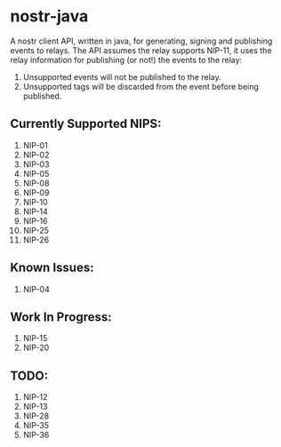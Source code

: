 # nostr-java
A nostr client API, written in java, for generating, signing and publishing events to relays.
The API assumes the relay supports NIP-11, it uses the relay information for publishing (or not!) the events to the relay:
1. Unsupported events will not be published to the relay.
2. Unsupported tags will be discarded from the event before being published.


## Currently Supported NIPS:
 1. NIP-01
 2. NIP-02
 3. NIP-03
 5. NIP-05
 6. NIP-08
 7. NIP-09
 8. NIP-10
 9. NIP-14
 11. NIP-16
 13. NIP-25
 14. NIP-26

## Known Issues:
 1. NIP-04

## Work In Progress:
 1. NIP-15
 2. NIP-20

## TODO:
1. NIP-12
2. NIP-13
3. NIP-28
4. NIP-35
5. NIP-36